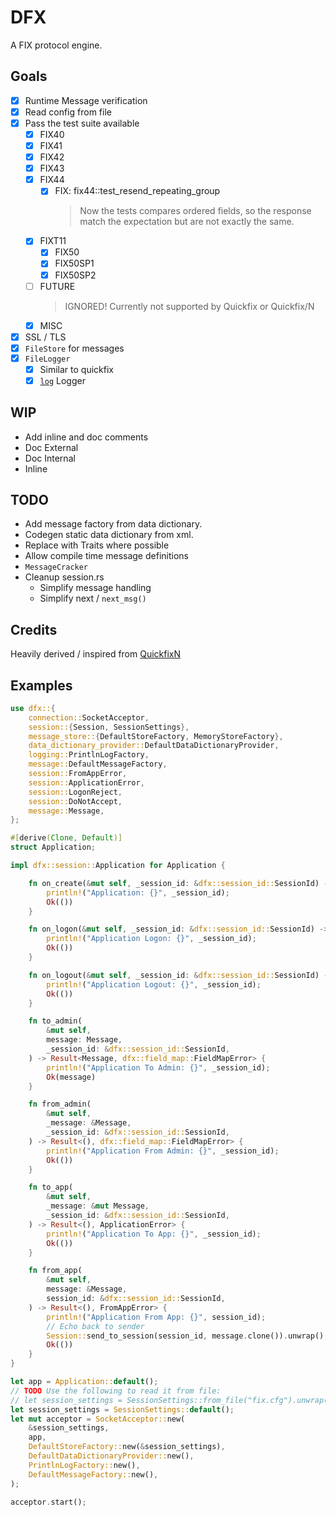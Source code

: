 # DFX

A FIX protocol engine.

## Goals

- [x] Runtime Message verification
- [x] Read config from file
- [x] Pass the test suite available
  - [x] FIX40
  - [x] FIX41
  - [x] FIX42
  - [x] FIX43
  - [x] FIX44
    - [x] FIX: fix44::test_resend_repeating_group
      > Now the tests compares ordered fields, so the response match the expectation but are not exactly the same.
  - [x] FIXT11
    - [x] FIX50
    - [x] FIX50SP1
    - [x] FIX50SP2
  - [ ] FUTURE
    > IGNORED!
    > Currently not supported by Quickfix or Quickfix/N
  - [x] MISC
- [x] SSL / TLS
- [x] `FileStore` for messages
- [x] `FileLogger`
  - [x] Similar to quickfix
  - [x] [`log`](https://docs.rs/log/latest/log/) Logger

## WIP

- Add inline and doc comments
 - Doc External
 - Doc Internal
 - Inline
 
## TODO
- Add message factory from data dictionary.
- Codegen static data dictionary from xml.
- Replace with Traits where possible
- Allow compile time message definitions
- `MessageCracker`
- Cleanup session.rs
  - Simplify message handling
  - Simplify next / `next_msg()`

## Credits
Heavily derived / inspired from [QuickfixN](https://github.com/connamara/quickfixn/)

## Examples
```rust
use dfx::{
    connection::SocketAcceptor,
    session::{Session, SessionSettings},
    message_store::{DefaultStoreFactory, MemoryStoreFactory},
    data_dictionary_provider::DefaultDataDictionaryProvider,
    logging::PrintlnLogFactory,
    message::DefaultMessageFactory,
    session::FromAppError,
    session::ApplicationError,
    session::LogonReject,
    session::DoNotAccept,
    message::Message,
};

#[derive(Clone, Default)]
struct Application;

impl dfx::session::Application for Application {

    fn on_create(&mut self, _session_id: &dfx::session_id::SessionId) -> Result<(), DoNotAccept> {
        println!("Application: {}", _session_id);
        Ok(())
    }

    fn on_logon(&mut self, _session_id: &dfx::session_id::SessionId) -> Result<(), LogonReject> {
        println!("Application Logon: {}", _session_id);
        Ok(())
    }

    fn on_logout(&mut self, _session_id: &dfx::session_id::SessionId) -> Result<(), ApplicationError> {
        println!("Application Logout: {}", _session_id);
        Ok(())
    }

    fn to_admin(
        &mut self,
        message: Message,
        _session_id: &dfx::session_id::SessionId,
    ) -> Result<Message, dfx::field_map::FieldMapError> {
        println!("Application To Admin: {}", _session_id);
        Ok(message)
    }

    fn from_admin(
        &mut self,
        _message: &Message,
        _session_id: &dfx::session_id::SessionId,
    ) -> Result<(), dfx::field_map::FieldMapError> {
        println!("Application From Admin: {}", _session_id);
        Ok(())
    }

    fn to_app(
        &mut self,
        _message: &mut Message,
        _session_id: &dfx::session_id::SessionId,
    ) -> Result<(), ApplicationError> {
        println!("Application To App: {}", _session_id);
        Ok(())
    }

    fn from_app(
        &mut self,
        message: &Message,
        session_id: &dfx::session_id::SessionId,
    ) -> Result<(), FromAppError> {
        println!("Application From App: {}", session_id);
        // Echo back to sender
        Session::send_to_session(session_id, message.clone()).unwrap();
        Ok(())
    }
}

let app = Application::default();
// TODO Use the following to read it from file:
// let session_settings = SessionSettings::from_file("fix.cfg").unwrap();
let session_settings = SessionSettings::default();
let mut acceptor = SocketAcceptor::new(
    &session_settings,
    app,
    DefaultStoreFactory::new(&session_settings),
    DefaultDataDictionaryProvider::new(),
    PrintlnLogFactory::new(),
    DefaultMessageFactory::new(),
);

acceptor.start();
```
